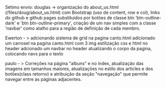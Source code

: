 Sétimo envio:
  douglas -> organização do about_us.html (/files/doug/about_us.html) com Bootstrap (uso de content, row e col), links do github e github pages substituidos por botões de classe btn 'btn-outline-dark' e 'btn btn-outline-primary', criação de um nav simples com a classe 'navbar' como atalho para a região de definição de cada membro.
  
  Ewerton - > adcionando sistema de grid na pagina canto.html adicionado um carrosel na pagina canto.html com 3 img estilização css e html no header adcionado um navbar no header atualizando o corpo da pagina, colocando navs para o texto
  
  paulo - > Correções na página "albuns" e no index, atualização das imagens em tamanhos maiores, atualizações no estilo dos articles e dos botões(class retorno) e atribuição  da seção "navegação" que permite navegar entre as páginas adjacentes.

